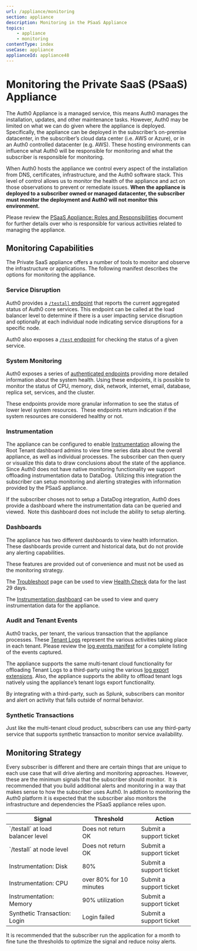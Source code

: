 ```yaml
---
url: /appliance/monitoring
section: appliance
description: Monitoring in the PSaaS Appliance
topics:
    - appliance
    - monitoring
contentType: index
useCase: appliance
applianceId: appliance48
---
```


# Monitoring the Private SaaS (PSaaS) Appliance

The Auth0 Appliance is a managed service, this means Auth0 manages the installation, updates, and other maintenance tasks. However, Auth0 may be limited on what we can do given where the appliance is deployed. Specifically, the appliance can be deployed in the subscriber’s on-premise datacenter, in the subscriber’s cloud data center (i.e. AWS or Azure), or in an Auth0 controlled datacenter (e.g. AWS). These hosting environments can influence what Auth0 will be responsible for monitoring and what the subscriber is responsible for monitoring.

When Auth0 hosts the appliance we control every aspect of the installation from DNS, certificates, infrastructure, and the Auth0 software stack. This level of control allows us to monitor the health of the appliance and act on those observations to prevent or remediate issues. **When the appliance is deployed to a subscriber owned or managed datacenter, the subscriber must monitor the deployment and Auth0 will not monitor this environment.**

Please review the [PSaaS Appliance: Roles and Responsibilities](https://auth0.com/docs/appliance/raci) document for further details over who is responsible for various activities related to managing the appliance.

## Monitoring Capabilities

The Private SaaS appliance offers a number of tools to monitor and observe the infrastructure or applications. The following manifest describes the options for monitoring the appliance.

### Service Disruption

Auth0 provides a [`/testall` endpoint](https://auth0.com/docs/appliance/monitoring/testall) that reports the current aggregated status of Auth0 core services. This endpoint can be called at the load balancer level to determine if there is a user impacting service disruption and optionally at each individual node indicating service disruptions for a specific node.


Auth0 also exposes a [`/test` endpoint](https://auth0.com/docs/monitoring/how-to-monitor-auth0#the-test-endpoint) for checking the status of a given service.

### System Monitoring

Auth0 exposes a series of [authenticated endpoints](https://auth0.com/docs/appliance/monitoring/authenticated-endpoints) providing more detailed information about the system health. Using these endpoints, it is possible to monitor the status of CPU, memory, disk, network, internet, email, database, replica set, services, and the cluster.

These endpoints provide more granular information to see the status of lower level system resources.  These endpoints return indication if the system resources are considered healthy or not.

### Instrumentation

The appliance can be configured to enable [Instrumentation](https://auth0.com/docs/appliance/instrumentation) allowing the Root Tenant dashboard admins to view time series data about the overall appliance, as well as individual processes. The subscriber can then query or visualize this data to draw conclusions about the state of the appliance.  Since Auth0 does not have native monitoring functionality we support offloading instrumentation data to DataDog.  Utilizing this integration the subscriber can setup monitoring and alerting strategies with information provided by the PSaaS appliance.


If the subscriber choses not to setup a DataDog integration, Auth0 does provide a dashboard where the instrumentation data can be queried and viewed.  Note this dashboard does not include the ability to setup alerting.

### Dashboards

The appliance has two different dashboards to view health information. These dashboards provide current and historical data, but do not provide any alerting capabilities.

These features are provided out of convenience and must not be used as the monitoring strategy.

The [Troubleshoot](https://auth0.com/docs/appliance/dashboard/troubleshoot) page can be used to view [Health Check](https://auth0.com/docs/appliance/dashboard/troubleshoot#health-check) data for the last 29 days.

The [Instrumentation dashboard](https://auth0.com/docs/appliance/instrumentation/visualize-data) can be used to view and query instrumentation data for the appliance.

### Audit and Tenant Events

Auth0 tracks, per tenant, the various transaction that the appliance processes. These [Tenant Logs](https://auth0.com/docs/logs) represent the various activities taking place in each tenant. Please review the [log events manifest](https://auth0.com/docs/logs#log-data-event-listing) for a complete listing of the events captured.

The appliance supports the same multi-tenant cloud functionality for offloading Tenant Logs to a third-party using the various [log export extensions](https://auth0.com/docs/extensions#export-auth0-logs-to-an-external-service). Also, the appliance supports the ability to offload tenant logs natively using the appliance’s tenant logs export functionality.

By integrating with a third-party, such as Splunk, subscribers can monitor and alert on activity that falls outside of normal behavior.

### Synthetic Transactions

Just like the multi-tenant cloud product, subscribers can use any third-party service that supports synthetic transaction to monitor service availability.

## Monitoring Strategy

Every subscriber is different and there are certain things that are unique to each use case that will drive alerting and monitoring approaches. However, these are the minimum signals that the subscriber should monitor.  It is recommended that you build additional alerts and monitoring in a way that makes sense to how the subscriber uses Auth0.  In addtion to monitoring the Auth0 platform it is expected that the subscriber also monitors the infrastructure and dependencies the PSaaS appliance relies upon.

<table class="table">
  <thead>
  <tr>
    <th>Signal</th>
    <th>Threshold</th>
    <th>Action</th>
  </tr>
  </thead>
  <tbody>
  <tr>
    <td>`/testall` at load balancer level</td>
    <td>Does not return OK</td>
    <td>Submit a support ticket</td>
  </tr>
  <tr>
    <td>`/testall` at node level</td>
    <td>Does not return OK</td>
    <td>Submit a support ticket</td>
  </tr>
  <tr>
    <td>Instrumentation: Disk</td>
    <td>80%</td>
    <td>Submit a support ticket</td>
  </tr>
  <tr>
    <td>Instrumentation: CPU</td>
    <td>over 80% for 10 minutes</td>
    <td>Submit a support ticket</td>
  </tr>
  <tr>
    <td>Instrumentation: Memory</td>
    <td>90% utilization</td>
    <td>Submit a support ticket</td>
  </tr>
  <tr>
    <td>Synthetic Transaction: Login</td>
    <td>Login failed</td>
    <td>Submit a support ticket</td>
  </tr>
  </tbody>
</table>

It is recommended that the subscriber run the application for a month to fine tune the thresholds to optimize the signal and reduce noisy alerts.